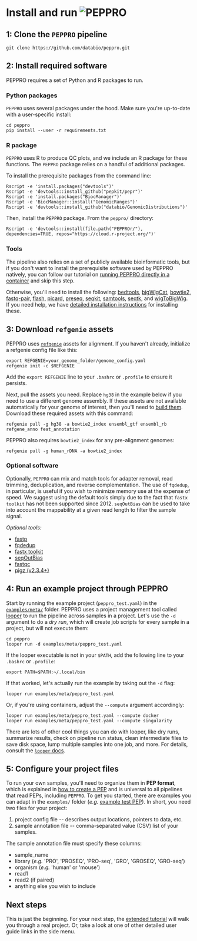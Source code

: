 # Install and run <img src="../img/peppro_logo.svg" alt="PEPPRO" class="img-fluid" style="max-height:50px; margin-top:-15px; margin-bottom:-10px">

## 1: Clone the `PEPPRO` pipeline

```
git clone https://github.com/databio/peppro.git
```

## 2: Install required software

PEPPRO requires a set of Python and R packages to run.

### Python packages

`PEPPRO` uses several packages under the hood. Make sure you're up-to-date with a user-specific install:

```{bash}
cd peppro
pip install --user -r requirements.txt
```

### R package

`PEPPRO` uses R to produce QC plots, and we include an R package for these functions.  The `PEPPRO` package relies on a handful of additional packages. 

To install the prerequisite packages from the command line:
```console
Rscript -e 'install.packages("devtools")'
Rscript -e 'devtools::install_github("pepkit/pepr")'
Rscript -e 'install.packages("BiocManager")'
Rscript -e 'BiocManager::install("GenomicRanges")'
Rscript -e 'devtools::install_github("databio/GenomicDistributions")'
```

Then, install the `PEPPRO` package. From the `peppro/` directory:
```console
Rscript -e 'devtools::install(file.path("PEPPROr/"), dependencies=TRUE, repos="https://cloud.r-project.org/")'

```

### Tools

The pipeline also relies on a set of publicly available bioinformatic tools, but if you don't want to install the prerequisite software used by PEPPRO natively, you can follow our tutorial on [running PEPPRO directly in a container](container.md) and skip this step.

Otherwise, you'll need to install the following: [bedtools](https://bedtools.readthedocs.io/en/latest/content/installation.html), [bigWigCat](http://hgdownload.soe.ucsc.edu/admin/exe/), [bowtie2](http://bowtie-bio.sourceforge.net/bowtie2/index.shtml), [fastq-pair](https://github.com/linsalrob/fastq-pair.git), [flash](https://ccb.jhu.edu/software/FLASH/), [picard](https://broadinstitute.github.io/picard/), [preseq](http://smithlabresearch.org/software/preseq/), [seqkit](https://bioinf.shenwei.me/seqkit/), [samtools](http://www.htslib.org/), [seqtk](https://github.com/lh3/seqtk), and [wigToBigWig](http://hgdownload.soe.ucsc.edu/admin/exe/). If you need help, we have [detailed installation instructions](detailed_install.md) for installing these.

## 3: Download `refgenie` assets

PEPPRO uses [`refgenie`](http://refgenie.databio.org/) assets for alignment. If you haven't already, initialize a refgenie config file like this:

```console
export REFGENIE=your_genome_folder/genome_config.yaml
refgenie init -c $REFGENIE
```

Add the `export REFGENIE` line to your `.bashrc` or `.profile` to ensure it persists. 

Next, pull the assets you need. Replace `hg38` in the example below if you need to use a different genome assembly. If these assets are not available automatically for your genome of interest, then you'll need to [build them](annotation.md). Download these required assets with this command:

```console
refgenie pull -g hg38 -a bowtie2_index ensembl_gtf ensembl_rb refgene_anno feat_annotation 
```
PEPPRO also requires `bowtie2_index` for any pre-alignment genomes:

```console
refgenie pull -g human_rDNA -a bowtie2_index
```

### Optional software

Optionally, `PEPPRO` can mix and match tools for adapter removal, read trimming, deduplication, and reverse complementation.  The use of `fqdedup`, in particular, is useful if you wish to minimize memory use at the expense of speed.  We suggest using the default tools simply due to the fact that `fastx toolkit` has not been supported since 2012. `seqOutBias` can be used to take into account the mappability at a given read length to filter the sample signal.

*Optional tools:*

* [fastp](https://github.com/OpenGene/fastp)
* [fqdedup](https://github.com/guertinlab/fqdedup)
* [fastx toolkit](http://hannonlab.cshl.edu/fastx_toolkit/)
* [seqOutBias](https://github.com/guertinlab/seqOutBias)
* [fastqc](https://www.bioinformatics.babraham.ac.uk/projects/download.html#fastqc)
* [pigz (v2.3.4+)](https://zlib.net/pigz/)

## 4: Run an example project through PEPPRO

Start by running the example project (`peppro_test.yaml`) in the [`examples/meta/`](https://github.com/databio/peppro/tree/master/examples/meta) folder. PEPPRO uses a project management tool called [looper](https://looper.databio.org) to run the pipeline across samples in a project. Let's use the `-d` argument to do a *dry run*, which will create job scripts for every sample in a project, but will not execute them:

```
cd peppro
looper run -d examples/meta/peppro_test.yaml
```

If the looper executable is not in your `$PATH`, add the following line to your `.bashrc` or `.profile`:
```
export PATH=$PATH:~/.local/bin
```
If that worked, let's actually run the example by taking out the `-d` flag:

```console
looper run examples/meta/peppro_test.yaml
```

Or, if you're using containers, adjust the `--compute` argument accordingly:

```console
looper run examples/meta/peppro_test.yaml --compute docker
looper run examples/meta/peppro_test.yaml --compute singularity
```

There are lots of other cool things you can do with looper, like dry runs, summarize results, check on pipeline run status, clean intermediate files to save disk space, lump multiple samples into one job, and more. For details, consult the [`looper` docs](http://looper.databio.org/).

## 5: Configure your project files

To run your own samples, you'll need to organize them in **PEP format**, which is explained in [how to create a PEP](https://pepkit.github.io/docs/home/) and is universal to all pipelines that read PEPs, including `PEPPRO`. To get you started, there are examples you can adapt in the `examples/` folder (*e.g.* [example test PEP](https://github.com/databio/peppro/tree/master/examples/meta/peppro_test.yaml)). In short, you need two files for your project:

  1. project config file -- describes output locations, pointers to data, etc.
  2. sample annotation file -- comma-separated value (CSV) list of your samples.

The sample annotation file must specify these columns:

- sample_name
- library (*e.g.* 'PRO', 'PROSEQ', 'PRO-seq', 'GRO', 'GROSEQ', 'GRO-seq')
- organism (*e.g.* 'human' or 'mouse')
- read1
- read2 (if paired)
- anything else you wish to include

## Next steps

This is just the beginning. For your next step, the [extended tutorial](tutorial.md) will walk you through a real project. Or, take a look at one of other detailed user guide links in the side menu.

